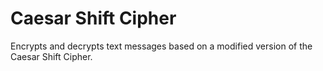 # Caesar Shift Cipher
Encrypts and decrypts text messages based on a modified version of the Caesar Shift Cipher.
